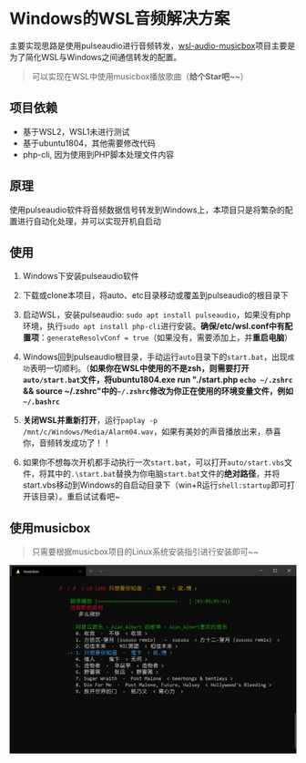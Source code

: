 # Windows的WSL音频解决方案

主要实现思路是使用pulseaudio进行音频转发，[wsl-audio-musicbox](https://github.com/AlanAlbert/wsl-audio-musicbox)项目主要是为了简化WSL与Windows之间通信转发的配置。

> 可以实现在WSL中使用musicbox播放歌曲（**给个Star吧~~**）

## 项目依赖

* 基于WSL2，WSL1未进行测试
* 基于ubuntu1804，其他需要修改代码
* php-cli, 因为使用到PHP脚本处理文件内容

## 原理

使用pulseaudio软件将音频数据信号转发到Windows上，本项目只是将繁杂的配置进行自动化处理，并可以实现开机自启动

## 使用

1. Windows下安装pulseaudio软件

2. 下载或clone本项目，将auto、etc目录移动或覆盖到pulseaudio的根目录下

3. 启动WSL，安装pulseaudio: `sudo apt install pulseaudio`，如果没有php环境，执行`sudo apt install php-cli`进行安装。**确保/etc/wsl.conf中有配置项**：`generateResolvConf = true`（如果没有，需要添加上，并**重启电脑**）

4. Windows回到pulseaudio根目录，手动运行`auto`目录下的`start.bat`，出现`成功`表明一切顺利。（**如果你在WSL中使用的不是zsh，则需要打开`auto/start.bat`文件，将ubuntu1804.exe run "./start.php `echo ~/.zshrc` && source ~/.zshrc"中的`~/.zshrc`修改为你正在使用的环境变量文件，例如`~/.bashrc`**

5. **关闭WSL并重新打开**，运行`paplay -p /mnt/c/Windows/Media/Alarm04.wav`，如果有美妙的声音播放出来，恭喜你，音频转发成功了！！

6. 如果你不想每次开机都手动执行一次`start.bat`，可以打开`auto/start.vbs`文件，将其中的`.\start.bat`替换为你电脑`start.bat`文件的**绝对路径**，并将start.vbs移动到Windows的自启动目录下（win+R运行`shell:startup`即可打开该目录）。重启试试看吧~


## 使用musicbox

> 只需要根据musicbox项目的Linux系统安装指引进行安装即可~~

![musicbox](media/15872250254814/musicbox.png)

